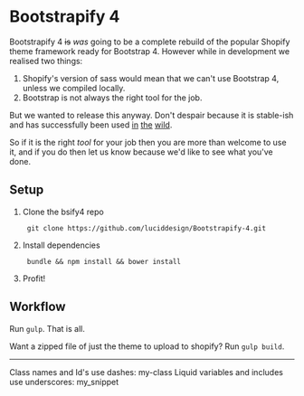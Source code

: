 # Bootstrapify 4

Bootstrapify 4 ~~is~~ _was_ going to be a complete rebuild of the popular Shopify theme framework ready for Bootstrap 4.
However while in development we realised two things:

1. Shopify's version of sass would mean that we can't use Bootstrap 4, unless we compiled locally.
2. Bootstrap is not always the right tool for the job.

But we wanted to release this anyway.
Don't despair because it is stable-ish and has successfully been used [in](http://www.liannbellis.co.nz/) [the](http://www.laineehermsen.co.nz/) [wild](http://www.phd.co.nz/).

So if it is the right _tool_ for your job then you are more than welcome to use it, and if you do then let us know because we'd like to see what you've done.

## Setup

1. Clone the bsify4 repo

        git clone https://github.com/luciddesign/Bootstrapify-4.git

2. Install dependencies

        bundle && npm install && bower install

3. Profit!

## Workflow

Run `gulp`. That is all.

Want a zipped file of just the theme to upload to shopify? Run `gulp build`.









******

Class names and Id's use dashes: my-class
Liquid variables and includes use underscores: my_snippet
